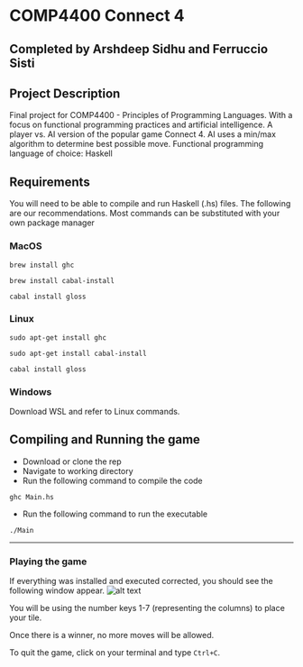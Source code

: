 
# COMP4400 Connect 4
## Completed by Arshdeep Sidhu and Ferruccio Sisti

## Project Description
Final project for COMP4400 - Principles of Programming Languages. With a focus on functional programming practices and artificial intelligence. 
A player vs. AI version of the popular game Connect 4. AI uses a min/max algorithm to determine best possible move. 
Functional programming language of choice: Haskell

## Requirements

You will need to be able to compile and run Haskell (.hs) files. The following are our recommendations. Most commands can be substituted with your own package manager

### MacOS

``` brew install ghc ```

``` brew install cabal-install ```

``` cabal install gloss ```

### Linux

``` sudo apt-get install ghc ```

``` sudo apt-get install cabal-install ```

``` cabal install gloss ```

### Windows

Download WSL and refer to Linux commands.

## Compiling and Running the game

- Download or clone the rep
- Navigate to working directory
- Run the following command to compile the code

``` ghc Main.hs ```

- Run the following command to run the executable

``` ./Main ```

---
### Playing the game

If everything was installed and executed corrected, you should see the following window appear. 
![alt text](https://github.com/arshsidhu/COMP4400-Connect4/blob/main/Example.png "Example")

You will be using the number keys 1-7 (representing the columns) to place your tile.

Once there is a winner, no more moves will be allowed.

To quit the game, click on your terminal and type ```Ctrl+C```.